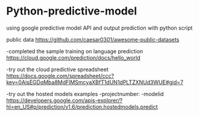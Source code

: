 # Python-predictive-model
using google predictive model API and output prediction with python script


public data
https://github.com/caesar0301/awesome-public-datasets

-completed the sample training on language prediction
https://cloud.google.com/prediction/docs/hello_world

-try out the cloud predictive spreadsheet
https://docs.google.com/spreadsheet/ccc?key=0AisEGDqMba8MdFlMSmcyaXBfT1dUN1dPLTZXNUd3WUE#gid=7

-try out the hosted models examples 
-projectnumber:
-modelid
https://developers.google.com/apis-explorer/?hl=en_US#p/prediction/v1.6/prediction.hostedmodels.predict

